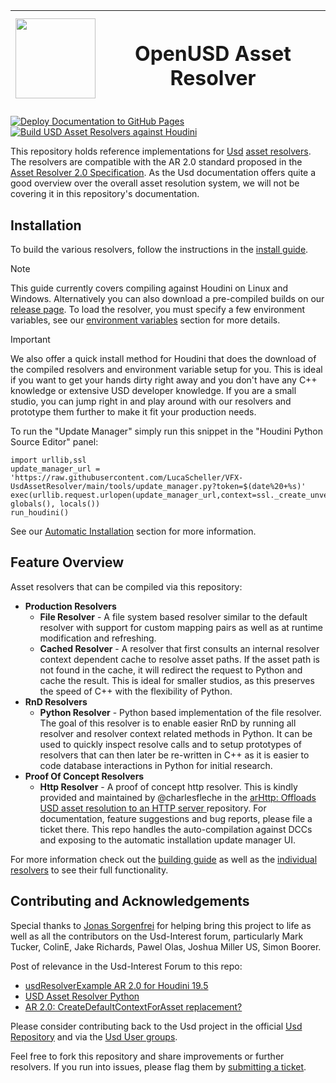 | <img src="https://raw.githubusercontent.com/LucaScheller/VFX-UsdAssetResolver/main/tools/UsdAssetResolver_Logo.svg" width="128"> |  <h1> OpenUSD Asset Resolver </h1> |
|--|--|

[![Deploy Documentation to GitHub Pages](https://github.com/LucaScheller/VFX-UsdAssetResolver/actions/workflows/mdbook.yml/badge.svg)](https://github.com/LucaScheller/VFX-UsdAssetResolver/actions/workflows/mdbook.yml) [![Build USD Asset Resolvers against Houdini](https://github.com/LucaScheller/VFX-UsdAssetResolver/actions/workflows/build_houdini.yml/badge.svg)](https://github.com/LucaScheller/VFX-UsdAssetResolver/actions/workflows/build_houdini.yml)

This repository holds reference implementations for [Usd](https://openusd.org/release/index.html) [asset resolvers](https://openusd.org/release/glossary.html#usdglossary-assetresolution). The resolvers are compatible with the AR 2.0 standard proposed in the [Asset Resolver 2.0 Specification](https://openusd.org/release/wp_ar2.html). As the Usd documentation offers quite a good overview over the overall asset resolution system, we will not be covering it in this repository's documentation.

## Installation
To build the various resolvers, follow the instructions in the [install guide](https://lucascheller.github.io/VFX-UsdAssetResolver/installation/requirements.html). 

> [!NOTE]
> This guide currently covers compiling against Houdini on Linux and Windows. Alternatively you can also download a pre-compiled builds on our [release page](https://github.com/LucaScheller/VFX-UsdAssetResolver/releases). To load the resolver, you must specify a few environment variables, see our [environment variables](https://lucascheller.github.io/VFX-UsdAssetResolver/resolvers/overview.html#environment-variables) section for more details.

> [!IMPORTANT]
> We also offer a quick install method for Houdini that does the download of the compiled resolvers and environment variable setup for you. This is ideal if you want to get your hands dirty right away and you don't have any C++ knowledge or extensive USD developer knowledge. If you are a small studio, you can jump right in and play around with our resolvers and prototype them further to make it fit your production needs.

To run the "Update Manager" simply run this snippet in the "Houdini Python Source Editor" panel:

    import urllib,ssl
    update_manager_url = 'https://raw.githubusercontent.com/LucaScheller/VFX-UsdAssetResolver/main/tools/update_manager.py?token=$(date%20+%s)'
    exec(urllib.request.urlopen(update_manager_url,context=ssl._create_unverified_context()).read(), globals(), locals())
    run_houdini()

See our [Automatic Installation](https://lucascheller.github.io/VFX-UsdAssetResolver/installation/automatic_install.html) section for more information.

## Feature Overview
Asset resolvers that can be compiled via this repository:
- **Production Resolvers**
    - **File Resolver** - A file system based resolver similar to the default resolver with support for custom mapping pairs as well as at runtime modification and refreshing.
    - **Cached Resolver** - A resolver that first consults an internal resolver context dependent cache to resolve asset paths. If the asset path is not found in the cache, it will redirect the request to Python and cache the result. This is ideal for smaller studios, as this preserves the speed of C++ with the flexibility of Python.
- **RnD Resolvers**
    - **Python Resolver** - Python based implementation of the file resolver. The goal of this resolver is to enable easier RnD by running all resolver and resolver context related methods in Python. It can be used to quickly inspect resolve calls and to setup prototypes of resolvers that can then later be re-written in C++ as it is easier to code database interactions in Python for initial research.
- **Proof Of Concept Resolvers**
    - **Http Resolver** - A proof of concept http resolver. This is kindly provided and maintained by @charlesfleche in the [arHttp: Offloads USD asset resolution to an HTTP server
    ](https://github.com/charlesfleche/arHttp) repository. For documentation, feature suggestions and bug reports, please file a ticket there. This repo handles the auto-compilation against DCCs and exposing to the automatic installation update manager UI.

For more information check out the [building guide](https://lucascheller.github.io/VFX-UsdAssetResolver/installation/building.html) as well as the [individual resolvers](https://lucascheller.github.io/VFX-UsdAssetResolver/resolvers/overview.html) to see their full functionality.

## Contributing and Acknowledgements
Special thanks to [Jonas Sorgenfrei](https://github.com/jonassorgenfrei) for helping bring this project to life as well as all the contributors on the Usd-Interest forum, particularly
Mark Tucker, ColinE, Jake Richards, Pawel Olas, Joshua Miller US, Simon Boorer. 

Post of relevance in the Usd-Interest Forum to this repo:
- [usdResolverExample AR 2.0 for Houdini 19.5](https://groups.google.com/g/usd-interest/c/82GxMaAG1eo/m/ePk2tYptAAAJ)
- [USD Asset Resolver Python](https://groups.google.com/g/usd-interest/c/60e5aQgW_gg/m/DfCcN_1oAwAJ)
- [AR 2.0: CreateDefaultContextForAsset replacement?
](https://groups.google.com/g/usd-interest/c/7Aqv3k-V_DU/m/HPz7dSZLBQAJ)

Please consider contributing back to the Usd project in the  official [Usd Repository](https://github.com/PixarAnimationStudios/USD) and via the [Usd User groups](https://wiki.aswf.io/display/WGUSD/USD+Working+Group).

Feel free to fork this repository and share improvements or further resolvers.
If you run into issues, please flag them by [submitting a ticket](https://github.com/LucaScheller/VFX-UsdAssetResolver/issues/new).
